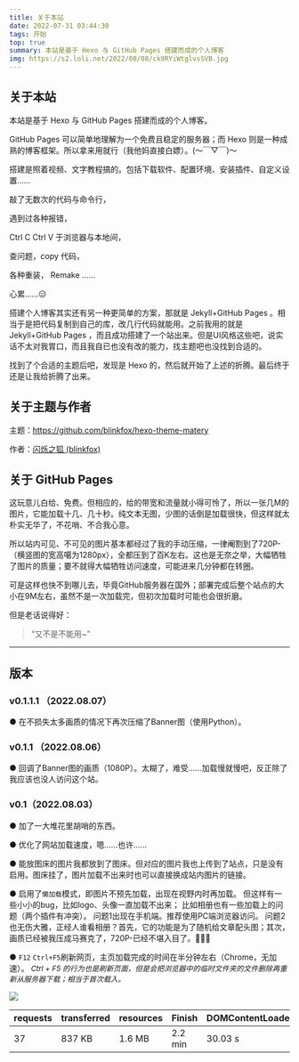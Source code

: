 ```yaml
---
title: 关于本站
date: 2022-07-31 03:44:30
tags: 开始
top: true
summary: 本站是基于 Hexo 与 GitHub Pages 搭建而成的个人博客
img: https://s2.loli.net/2022/08/08/ck9RYiWtglvsSVB.jpg
---
```


## 关于本站

本站是基于 Hexo 与 GitHub Pages 搭建而成的个人博客。

GitHub Pages 可以简单地理解为一个免费且稳定的服务器；而 Hexo 则是一种成熟的博客框架。所以拿来用就行（我他妈直接白嫖）。(～￣▽￣)～

搭建是照着视频、文字教程搞的。包括下载软件、配置环境、安装插件、自定义设置……

敲了无数次的代码与命令行，

遇到过各种报错，

Ctrl C Ctrl V 于浏览器与本地间，

查问题，copy 代码，

各种重装， Remake ……

心累……😑

搭建个人博客其实还有另一种更简单的方案，那就是 Jekyll+GitHub Pages 。相当于是把代码复制到自己的库，改几行代码就能用。之前我用的就是 Jekyll+GitHub Pages ，而且成功搭建了一个站出来。但是UI风格这些吧，说实话不太对我胃口，而且我自已也没有改的能力，找主题吧也没找到合适的。

找到了个合适的主题后吧，发现是 Hexo 的，然后就开始了上述的折腾。最后终于还是让我给折腾了出来。

## 关于主题与作者

主题：https://github.com/blinkfox/hexo-theme-matery

作者：[闪烁之狐 (blinkfox)](https://github.com/blinkfox)

## 关于 GitHub Pages

这玩意儿白给、免费。但相应的，给的带宽和流量就小得可怜了，所以一张几M的图片，它能加载十几、几十秒。纯文本无图，少图的话倒是加载很快，但这样就太朴实无华了，不花哨、不合我心意。

所以站内可见、不可见的图片基本都经过了我的手动压缩，一律阉割到了720P-（横竖图的宽高噶为1280px），全都压到了百K左右。这也是无奈之举，大幅牺牲了图片的质量；要不就得大幅牺牲访问速度，可能进来几分钟都在转圈。

可是这样也快不到哪儿去，毕竟GitHub服务器在国外；部署完成后整个站点的大小在9M左右，虽然不是一次加载完，但初次加载时可能也会很折磨。

但是老话说得好：

> “又不是不能用~”

---

## 版本

### v0.1.1.1 （2022.08.07）

● 在不损失太多画质的情况下再次压缩了Banner图（使用Python）。

### v0.1.1 （2022.08.06）

● 回调了Banner图的画质（1080P）。太糊了，难受……加载慢就慢吧，反正除了我应该也没人访问这个站。


### v0.1（2022.08.03）

● 加了一大堆花里胡哨的东西。

● 优化了网站加载速度，嗯……也许……

● 能放图床的图片我都放到了图床。但对应的图片我也上传到了站点，只是没有启用。图床挂了，图片加载不出来时也可以直接换成站内图片的链接。

● 启用了`懒加载`模式，即图片不预先加载，出现在视野内时再加载。
但这样有一些小小的bug，比如logo、头像一直加载不出来；
比如相册也有一些加载上的问题（两个插件有冲突）。
问题1出现在手机端。推荐使用PC端浏览器访问。
问题2也无伤大雅，正经人谁看相册？首先，它的功能是为了随机给文章配头图；其次，画质已经被我压成马赛克了，720P-已经不堪入目了。🦝🦝🦝

● `F12` `Ctrl+F5`刷新网页，主页加载完成的时间在半分钟左右（Chrome，无加速）。
<font size=2>*Ctrl + F5 的行为也是刷新页面，但是会把浏览器中的临时文件夹的文件删除再重新从服务器下载；相当于首次载入。*</font>

![](/medias/images/posts/load_spend.png)

| requests | transferred | resources | Finish   | DOMContentLoaded | Load    |
| -------- | ----------- | --------- | -------- | ---------------- | ------- |
| 37       | 837 KB      | 1.6 MB    | 2.2  min | 30.03 s          | 30.52 s |


